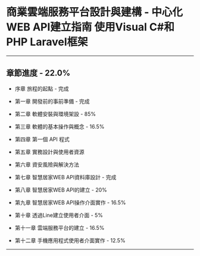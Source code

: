 # 商業雲端服務平台設計與建構 - 中心化WEB API建立指南 使用Visual C#和PHP Laravel框架

---
## 章節進度 - 22.0%

- 序章 旅程的起點 - 完成

- 第一章 開發前的事前準備 - 完成

- 第二章 軟體安裝與環境架設 - 85%

- 第三章 軟體的基本操作與概念 - 16.5%

- 第四章 第一個 API 程式

- 第五章 實務設計與使用者資源

- 第六章 資安風險與解決方法

- 第七章 智慧居家WEB API資料庫設計 - 完成

- 第八章 智慧居家WEB API的建立 - 20%

- 第九章 智慧居家WEB API操作介面實作 - 16.5%

- 第十章 透過Line建立使用者介面 - 5%

- 第十一章 雲端服務平台的建立 - 16.5%

- 第十二章 手機應用程式使用者介面實作 - 12.5%

---
